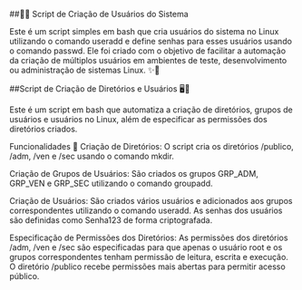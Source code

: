 ##👤🔐 Script de Criação de Usuários do Sistema

Este é um script simples em bash que cria usuários do sistema no Linux utilizando o comando useradd e define senhas para esses usuários usando o comando passwd. Ele foi criado com o objetivo de facilitar a automação da criação de múltiplos usuários em ambientes de teste, desenvolvimento ou administração de sistemas Linux. ✨🐧


##Script de Criação de Diretórios e Usuários 🖥️🔑

Este é um script em bash que automatiza a criação de diretórios, grupos de usuários e usuários no Linux, além de especificar as permissões dos diretórios criados.

Funcionalidades 🚀
Criação de Diretórios: O script cria os diretórios /publico, /adm, /ven e /sec usando o comando mkdir.

Criação de Grupos de Usuários: São criados os grupos GRP_ADM, GRP_VEN e GRP_SEC utilizando o comando groupadd.

Criação de Usuários: São criados vários usuários e adicionados aos grupos correspondentes utilizando o comando useradd. As senhas dos usuários são definidas como Senha123 de forma criptografada.

Especificação de Permissões dos Diretórios: As permissões dos diretórios /adm, /ven e /sec são especificadas para que apenas o usuário root e os grupos correspondentes tenham permissão de leitura, escrita e execução. O diretório /publico recebe permissões mais abertas para permitir acesso público.
